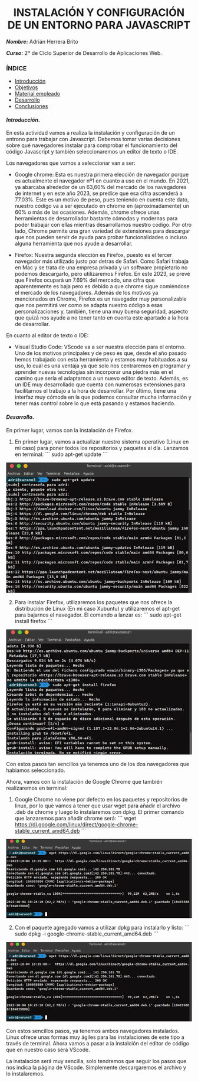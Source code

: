 <center>

# INSTALACIÓN Y CONFIGURACIÓN DE UN ENTORNO PARA JAVASCRIPT

</center>

**_Nombre:_** Adrián Herrera Brito

**_Curso:_** 2º de Ciclo Superior de Desarrollo de Aplicaciones Web.

### ÍNDICE

- [Introducción](#id1)
- [Objetivos](#id2)
- [Material empleado](#id3)
- [Desarrollo](#id4)
- [Conclusiones](#id5)

#### **_Introducción_**. <a name="id1"></a>

En esta actividad vamos a realiza la instalación y configuración de un entrono para trabajar con Javascript. Debemos tomar varias decisiones sobre qué navegadores instalar para comprobar el funcionamiento del código Javascript y también seleccionaremos un editor de texto o IDE.

Los navegadores que vamos a seleccionar van a ser:

- Google chrome: Esta es nuestra primera elección de navegador porque es actualmente el navegador nº1 en cuanto a uso en el mundo. En 2021, ya abarcaba alrededor de un 63,60% del mercado de los navegadores de internet y en este año 2023, se predice que esa cifra ascenderá a 77.03%. Este es un motivo de peso, pues teniendo en cuenta este dato, nuestro código va a ser ejecutado en chrome en (aproximadamente) un 60% o más de las ocasiones. Además, chrome ofrece unas herramientas de desarrollador bastante cómodas y modernas para poder trabajar con ellas mientras desarrollamos nuestro código. Por otro lado, Chrome permite una gran variedad de extensiones para descargar que nos pueden servir de ayuda para probar funcionalidades o incluso alguna herramienta que nos ayude a desarrollar.

- Firefox: Nuestra segunda elección es Firefox, puesto es el tercer navegador más utilizado justo por detras de Safari. Como Safari trabaja en Mac y se trata de una empresa privada y un software propietario no podemos descargarlo, pero utilizaremos Firefox. En este 2023, se prevé que Firefox ocupará un 7.69% del mercado, una cifra que aparentemente es baja pero es debido a que chrome sigue comiendose el mercado de los navegadores. Además de los motivos ya mencionados en Chrome, Firefox es un navegador muy personalizable que nos permitirá ver como se adapta nuestro código a esas personalizaciones y, también, tiene una muy buena seguridad, aspecto que quizá nos ayude a no tener tanto en cuenta este apartado a la hora de desarrollar.

En cuanto al editor de texto o IDE:

- Visual Studio Code: VScode va a ser nuestra elección para el entorno. Uno de los motivos principales y de peso es que, desde el año pasado hemos trabajado con esta herramienta y estamos muy habituados a su uso, lo cual es una ventaja ya que solo nos centraremos en programar y aprender nuevas tecnologías sin incorporar una piedra más en el camino que sería el adaptarnos a un nuevo editor de texto. Además, es un IDE muy desarrollado que cuenta con numerosas extensiones para facilitarnos el trabajo a la hora de desarrollar. Por último, tiene una interfaz muy cómoda en la que podemos consultar mucha información y tener más control sobre lo que está pasando y estamos haciendo.

#### **_Desarrollo_**. <a name="id4"></a>

En primer lugar, vamos con la instalación de Firefox.

1. En primer lugar, vamos a actualizar nuestro sistema operativo (Linux en mi caso) para poner todos los repositorios y paquetes al día. Lanzamos en terminal:
´´´
sudo apt-get update
´´´
<div align="center">
<img src = "img/update.png">
</div>

2. Para instalar Firefox, utilizaremos los paquetes que nos ofrece la distribución de Linux (En mi caso Xubuntu) y utilizaremos el apt-get para bajarnos el navegador. El comando a lanzar es:
´´´
sudo apt-get install firefox
´´´
<div align="center">
<img src = "img/firefox.png">
</div>

Con estos pasos tan sencillos ya tenemos uno de los dos navegadores que habiamos seleccionado.

Ahora, vamos con la instalación de Google Chrome que también realizaremos en terminal:

1. Google Chrome no viene por defecto en los paquetes y repositorios de linux, por lo que vamos a tener que usar wget para añadir el archivo .deb de chrome y luego lo instalaremos con dpkg. El primer comando que lanzaremos para añadir chrome será:
´´´
wget https://dl.google.com/linux/direct/google-chrome-stable_current_amd64.deb
´´´
<div align="center">
<img src = "img/wget.png">
</div>

2. Con el paquete agregado vamos a utilizar dpkg para instalarlo y listo:
´´´
sudo dpkg -i google-chrome-stable_current_amd64.deb
´´´
<div align="center">
<img src = "img/wget.png">
</div>

Con estos sencillos pasos, ya tenemos ambos navegadores instalados. Linux ofrece unas formas muy ágiles para las instalaciones de este tipo a través de terminal. Ahora vamos a pasar a la instalción del editor de código que en nuestro caso será VScode.  

La instalación será muy sencilla, solo tendremos que seguir los pasos que nos indica la página de VScode. Simplemente descargaremos el archivo y lo instalaremos.
